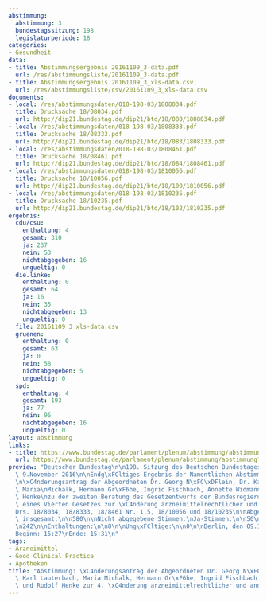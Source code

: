 ```yaml
---
abstimmung:
  abstimmung: 3
  bundestagssitzung: 198
  legislaturperiode: 18
categories:
- Gesundheit
data:
- title: Abstimmungsergebnis 20161109_3-data.pdf
  url: /res/abstimmungsliste/20161109_3-data.pdf
- title: Abstimmungsergebnis 20161109_3_xls-data.csv
  url: /res/abstimmungsliste/csv/20161109_3_xls-data.csv
documents:
- local: /res/abstimmungsdaten/018-198-03/1808034.pdf
  title: Drucksache 18/08034.pdf
  url: http://dip21.bundestag.de/dip21/btd/18/080/1808034.pdf
- local: /res/abstimmungsdaten/018-198-03/1808333.pdf
  title: Drucksache 18/08333.pdf
  url: http://dip21.bundestag.de/dip21/btd/18/083/1808333.pdf
- local: /res/abstimmungsdaten/018-198-03/1808461.pdf
  title: Drucksache 18/08461.pdf
  url: http://dip21.bundestag.de/dip21/btd/18/084/1808461.pdf
- local: /res/abstimmungsdaten/018-198-03/1810056.pdf
  title: Drucksache 18/10056.pdf
  url: http://dip21.bundestag.de/dip21/btd/18/100/1810056.pdf
- local: /res/abstimmungsdaten/018-198-03/1810235.pdf
  title: Drucksache 18/10235.pdf
  url: http://dip21.bundestag.de/dip21/btd/18/102/1810235.pdf
ergebnis:
  cdu/csu:
    enthaltung: 4
    gesamt: 310
    ja: 237
    nein: 53
    nichtabgegeben: 16
    ungueltig: 0
  die.linke:
    enthaltung: 0
    gesamt: 64
    ja: 16
    nein: 35
    nichtabgegeben: 13
    ungueltig: 0
  file: 20161109_3_xls-data.csv
  gruenen:
    enthaltung: 0
    gesamt: 63
    ja: 0
    nein: 58
    nichtabgegeben: 5
    ungueltig: 0
  spd:
    enthaltung: 4
    gesamt: 193
    ja: 77
    nein: 96
    nichtabgegeben: 16
    ungueltig: 0
layout: abstimmung
links:
- title: https://www.bundestag.de/parlament/plenum/abstimmung/abstimmung?id=439
  url: https://www.bundestag.de/parlament/plenum/abstimmung/abstimmung?id=439
preview: "Deutscher Bundestag\n\n198. Sitzung des Deutschen Bundestages\nam Mittwoch,\
  \ 9.November 2016\n\nEndg\xFCltiges Ergebnis der Namentlichen Abstimmung Nr. 3\n\
  \n\xC4nderungsantrag der Abgeordneten Dr. Georg N\xFC\xDFlein, Dr. Karl Lauterbach,\
  \ Maria\nMichalk, Hermann Gr\xF6he, Ingrid Fischbach, Annette Widmann-Mauz und Rufolf\
  \ Henke\nzu der zweiten Beratung des Gesetzentwurfs der Bundesregierung\nEntwurf\
  \ eines Vierten Gesetzes zur \xC4nderung arzneimittelrechtlicher und anderer\nVorschriften\n\
  Drs. 18/8034, 18/8333, 18/8461 Nr. 1.5, 18/10056 und 18/10235\n\nAbgegebene Stimmen\
  \ insgesamt:\n\n580\n\nNicht abgegebene Stimmen:\nJa-Stimmen:\n\n50\n330\n\nNein-Stimmen:\n\
  \n242\n\nEnthaltungen:\n\n8\n\nUng\xFCltige:\n\n0\n\nBerlin, den 09.11.2016\n\n\
  Beginn: 15:27\nEnde: 15:31\n"
tags:
- Arzneimittel
- Good Clinical Practice
- Apotheken
title: "Abstimmung: \xC4nderungsantrag der Abgeordneten Dr. Georg N\xFC\xDFlein, Dr.\
  \ Karl Lauterbach, Maria Michalk, Hermann Gr\xF6he, Ingrid Fischbach, Annette Widmann-Mauz\
  \ und Rudolf Henke zur 4. \xC4nderung arzneimittelrechtlicher und anderer Vorschriften"
---
```


